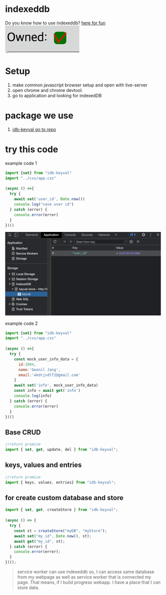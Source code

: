 # indexeddb
Do you know how to use indexeddb? [here for fun](https://takeaways.github.io/indexeddb/)
![check](/github-assets/images/check.gif)

# Setup
1. make common javascript browser setup and open with live-server
2. open chrome and chrome devtool.
3. go to application and looking for indexedDB

# package we use
1. [idb-keyval go to repo](https://github.com/jakearchibald/idb-keyval)

# try this code
example code 1
```javascript
import {set} from "idb-keyval"
import "../css/app.css"

(async () =>{
  try {
    await set('user_id', Date.now())
    console.log("save user id")
  } catch (error) {
    console.error(error)
  }
})()
```
![you can see the result of what you type](/github-assets/images/indexeddb.png)

example code 2
```javascript
import {set} from "idb-keyval"
import "../css/app.css"

(async () =>{
  try {
    const mock_user_info_data = {
      id:1004,
      name:'Geonil Jang',
      email:'wkdrjsdlf2@gmail.com'
    }
    await set('info', mock_user_info_data)
    const info = await get('info')
    console.log(info)
  } catch (error) {
    console.error(error)
  }
})()
```
## Base CRUD
```js
//return promise
import { set, get, update, del } from "idb-keyval";
```

## keys, values and entries
```js
//return promise
import { keys, values, entries} from "idb-keyval";
```

## for create custom database and store
```js
import { set, get, createStore } from "idb-keyval";

(async () => {
  try {
    const st = createStore("myDB", "myStore");
    await set("my_id", Date.now(), st);
    await get("my_id", st);
  } catch (error) {
    console.error(error);
  }
})();
```

> service worker can use indexeddb so, I can access same database  from my webpage as well as service worker that is connected my page. That means, if I build progress webapp. I have a place that I can store data.